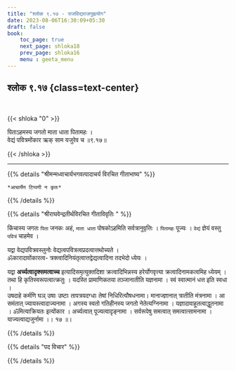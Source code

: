 ```yaml
---
title: "श्लोक ९.१७ - राजविद्यराजगुह्ययोग"
date: 2023-08-06T16:30:09+05:30
draft: false
book:
    toc_page: true
    next_page: shloka18
    prev_page: shloka16
    menu : geeta_menu
---
```




## श्लोक ९.१७ {class=text-center}

<br/>

{{< shloka  "0"  >}}

पिताऽहमस्य जगतो माता धाता पितामहः ।   
वेद्यं पवित्रमोंकार ऋक् साम यजुरेव च ॥९.१७॥

{{< /shloka >}}

---


{{% details "श्रीमन्मध्वाचार्यभगवत्पादाचर्य विरचित  गीताभाष्य" %}}

` *आचार्येण टिप्पणी न कृतः* `

{{% /details %}}



{{% details "श्रीराघवेन्द्रतीर्थविरचित गीताविवृतिः " %}}

किंचास्य जगतः `पिता` जनकः अहं, `माता धाता` 
पोषकोऽहमिति सर्वत्रानुवृत्तिः । `पितामहः` पूज्यः । 
`वेद्यं` ज्ञेयं वस्तु `पवित्रं` चाहमेव ।   

यद्वा वेद्यपवित्रवस्लुनोः 
वेद्यत्वपवित्रत्वप्रदत्वात्तथोच्यते ।  
ॐकारादावोंकारत्व- त्रक्त्वादिनियंतृत्वात्तद्वेद्यत्वादिना 
तदभेदो ध्येयः ।   

यद्वा **अर्च्यत्वादृक्समत्वाच्च** इत्यादिसमृत्युक्तदिशा 
क्रत्वादिभिन्नस्य हरेर्योगवृत्त्या
क्रत्वादिनामकत्वमिह ध्येयम्‌ । तथा हि 
कृतिस्वरूपत्वात्क्रतुः । यदस्ति
प्रामाणिकतया तञ्जानातीति यज्ञनामा । 
स्वं स्वात्मानं धत्त इति स्वधा ।   
उषदाहे कर्मणि घञ् उषाः उष्टाः तापत्रयदग्धाः तेषां 
निधिरित्यौषधनामा।
मानाज्ज्ञानात् त्रातीति मंत्रनामा । 
आ समंतात् ज्यायस्त्वादाज्यनामा । 
अगस्य स्वतो गतिहीनस्य जगतो नेतेत्यग्निनामा । 
यज्ञादावाहूतत्वाद्धुतनामा ।
ॐमित्याक्रियतः  इत्योंकार । 
अर्च्यत्वात् पूज्यत्वादृङ्नामा । सर्वरूपेषु समत्वात् 
समत्वात्सामनामा । याज्यत्वाद्यजुर्नामा ।। १७ ॥।

{{% /details %}}



{{% details "पद विचार" %}}


{{% /details %}}
